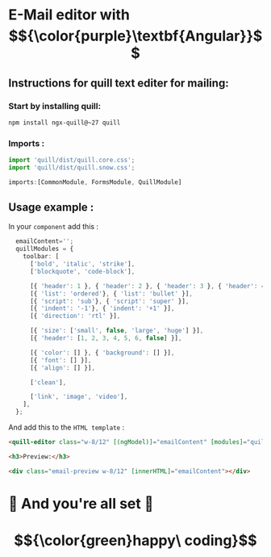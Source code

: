 # E-Mail editor with $${\color{purple}\textbf{Angular}}$$

## Instructions for quill text editer for mailing:

### Start by installing quill:
```bash
npm install ngx-quill@~27 quill
```
### Imports :
```ts
import 'quill/dist/quill.core.css';
import 'quill/dist/quill.snow.css';

imports:[CommonModule, FormsModule, QuillModule]
```

## Usage example :

In your `component` add this :

```ts
  emailContent='';
  quillModules = {
    toolbar: [
      ['bold', 'italic', 'strike'],
      ['blockquote', 'code-block'],

      [{ 'header': 1 }, { 'header': 2 }, { 'header': 3 }, { 'header': 4 }],
      [{ 'list': 'ordered'}, { 'list': 'bullet' }],
      [{ 'script': 'sub'}, { 'script': 'super' }],
      [{ 'indent': '-1'}, { 'indent': '+1' }],
      [{ 'direction': 'rtl' }],

      [{ 'size': ['small', false, 'large', 'huge'] }],
      [{ 'header': [1, 2, 3, 4, 5, 6, false] }],

      [{ 'color': [] }, { 'background': [] }],
      [{ 'font': [] }],
      [{ 'align': [] }],

      ['clean'],

      ['link', 'image', 'video'],
    ],
  };
```
And add this to the `HTML template` :

```html
<quill-editor class="w-8/12" [(ngModel)]="emailContent" [modules]="quillModules" placeholder="Compose your email..." />

<h3>Preview:</h3>

<div class="email-preview w-8/12" [innerHTML]="emailContent"></div>
```

# 🎉 And you're all set 🎊

# $${\color{green}happy\ coding}$$

